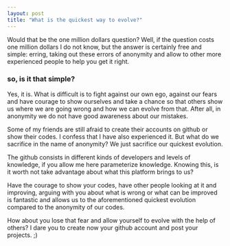 ```yaml
---
layout: post
title: "What is the quickest way to evolve?"
---
```

Would that be the one million dollars question? Well, if the question costs one million dollars I do not know, but the answer is certainly free and simple: erring, taking out these errors of anonymity and allow to other more experienced people to help you get it right.

### so, is it that simple?

Yes, it is. What is difficult is to fight against our own ego, against our fears and have courage to show ourselves and take a chance so that others show us where we are going wrong and how we can evolve from that. After all, in anonymity we do not have good awareness about our mistakes.

Some of my friends are still afraid to create their accounts on github or show their codes. I confess that I have also experienced it. But what do we sacrifice in the name of anonymity? We just sacrifice our quickest evolution.

The github consists in different kinds of developers and levels of knowledge, if you allow me here parameterize knowledge. Knowing this, is it worth not take advantage about what this platform brings to us?

Have the courage to show your codes, have other people looking at it and improving, arguing with you about what is wrong or what can be improved is fantastic and allows us to the aforementioned quickest evolution compared to the anonymity of our codes.

How about you lose that fear and allow yourself to evolve with the help of others? I dare you to create now your github account and post your projects. ;)
